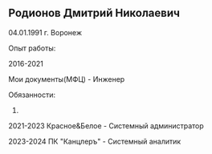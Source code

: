 ## Родионов Дмитрий Николаевич

04.01.1991
г. Воронеж

Опыт работы:

2016-2021

Мои документы(МФЦ) - Инженер

Обязанности:

1.

2021-2023
Красное&Белое - Системный администратор




2023-2024
ПК "Канцлеръ" - Системный аналитик
